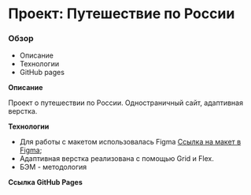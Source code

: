 # Проект: Путешествие по России

### Обзор
* Описание
* Технологии
* GitHub pages

**Описание**

Проект о путешествии по России. Одностраничный сайт, адаптивная верстка.


**Технологии**

* Для работы с макетом использовалась Figma [Ссылка на макет в Figma](https://www.figma.com/file/5S2WSbEFL6awjVWJ0NWL8Q/Sprint-3_-Russia-_-desktop-mobile?node-id=28503%3A0);
* Адаптивная верстка реализована с помощью Grid и Flex.  
* БЭМ - методология

**Ссылка GitHub Pages**



